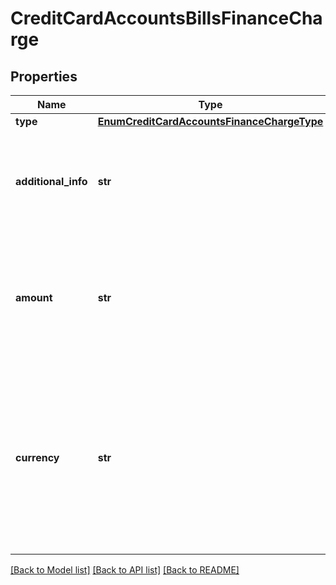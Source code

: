 # CreditCardAccountsBillsFinanceCharge

## Properties
Name | Type | Description | Notes
------------ | ------------- | ------------- | -------------
**type** | [**EnumCreditCardAccountsFinanceChargeType**](EnumCreditCardAccountsFinanceChargeType.md) |  | 
**additional_info** | **str** | Campo livre, de preenchimento obrigatório se selecionado tipo de encargo &#x27;OUTROS&#x27; | [optional] 
**amount** | **str** | Valor cobrado pelo encargo. Expresso em valor monetário com no mínimo 2 casas e no máximo 4 casas decimais. | 
**currency** | **str** | Moeda referente ao valor cobrado pelo encargo, segundo modelo ISO-4217. p.ex. &#x27;BRL&#x27;  Todos os saldos informados estão representados com a moeda vigente do Brasil.  | 

[[Back to Model list]](../README.md#documentation-for-models) [[Back to API list]](../README.md#documentation-for-api-endpoints) [[Back to README]](../README.md)

